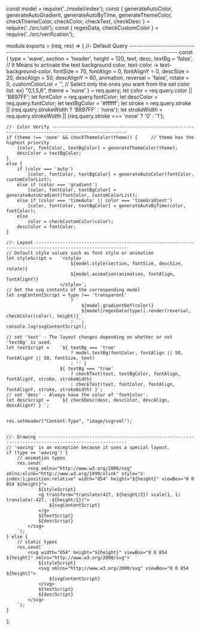const model = require('../model/index');
const { 
    generateAutoColor, 
    generateAutoGradient, 
    generateAutoByTime, 
    generateThemeColor, 
    checkThemeColor, checkColor, checkText, checkDesc } = require('../src/util');
const { regexData, checkCustomColor } = require('../src/verification');

module.exports = (req, res) => {
    //- Default Query --------------------------------------------------------------------------------------------------
    const {
        type = 'wave',
        section = 'header',
        height = 120,
        text,
        desc,
		textBg = 'false',   // It Means to activate the text background color. text-color -> text-background-color.
        fontSize = 70,
        fontAlign = 0,
		fontAlignY = 0,
        descSize = 20,
        descAlign = 50,
		descAlignY = 60,
		animation,
		reversal = 'false',
		rotate = 0,
        customColorList = '',    // Select only the ones you want from the set color list.   ex) "0,1,5,6",
        theme = 'none'
    } = req.query;
    let color = req.query.color || 'B897FF';
    let fontColor = req.query.fontColor;
    let descColor = req.query.fontColor;
    let textBgColor = '#ffffff';
    let stroke = req.query.stroke || (req.query.strokeWidth ? 'B897FF' : 'none');
    let strokeWidth = req.query.strokeWidth || (req.query.stroke === 'none' ? '0' : '1');
    
    //- Color Verify --------------------------------------------------------------------------------------------------
    if (theme !== 'none' && checkThemeColor(theme)) {     // theme has the highest priority
        [color, fontColor, textBgColor] = generateThemeColor(theme);
        descColor = textBgColor;
    }
    else {
        if (color === 'auto')
            [color, fontColor, textBgColor] = generateAutoColor(fontColor, customColorList);
        else if (color === 'gradient')
            [color, fontColor, textBgColor] = generateAutoGradient(fontColor, customColorList);
        else if (color === 'timeAuto' || color === 'timeGradient')
            [color, fontColor, textBgColor] = generateAutoByTime(color, fontColor);
        else
            color = checkCustomColor(color);
        descColor = fontColor;
    }

    //- Layout --------------------------------------------------------------------------------------------------------
    // Default style values ​​such as font style or animation
    let styleScript =   `<style>
                            ${model.style(section, fontSize, descSize, rotate)}
                            ${model.animation(animation, fontAlign, fontAlignY)}
                        </style>`;
    // Get the svg contents of the corresponding model
    let svgContentScript = type !== 'transparent'
                            ? `
                                ${model.gradientDef(color)}
                                ${model[regexData(type)].render(reversal, checkColor(color), height)}`
                            : ``;
    console.log(svgContentScript);

    // set 'text' - The layout changes depending on whether or not 'textBg' is used.
    let textScript =    `${ textBg === 'true'
                            ? model.textBg(fontColor, fontAlign || 50, fontAlignY || 50, fontSize, text)
                            : '' }
                        ${ textBg === 'true'
                            ? checkText(text, textBgColor, fontAlign, fontAlignY, stroke, strokeWidth)
                            : checkText(text, fontColor, fontAlign, fontAlignY, stroke, strokeWidth) }`;
    // set 'desc' - Always have the color of 'fontColor'.
    let descScript =    `${ checkDesc(desc, descColor, descAlign, descAlignY) } `;


    res.setHeader("Content-Type", "image/svg+xml");


    //- Drawing -------------------------------------------------------------------------------------------------------
    // 'waving' is an exception because it uses a special layout.
    if (type == 'waving') {
        // animation types
        res.send(`
            <svg xmlns="http://www.w3.org/2000/svg" xmlns:xlink="http://www.w3.org/1999/xlink" style="z-index:1;position:relative" width="854" height="${height}" viewBox="0 0 854 ${height}">
                ${styleScript}
                <g transform="translate(427, ${height/2}) scale(1, 1) translate(-427, -${height/2})">
                    ${svgContentScript}
                </g>
                ${textScript}
                ${descScript}
            </svg>
        `);
    } else {
        // static types
        res.send(`
            <svg width="854" height="${height}" viewBox="0 0 854 ${height}" xmlns="http://www.w3.org/2000/svg">
                ${styleScript}
                <svg xmlns="http://www.w3.org/2000/svg" viewBox="0 0 854 ${height}">
                    ${svgContentScript}
                </svg>
                ${textScript}
                ${descScript}
            </svg>
        `);
    }
};
